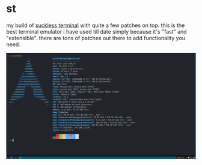 # st

my build of [suckless terminal](https://st.suckless.org/) with quite
a few patches on top. this is the best terminal emulator i have used
till date simply because it's "fast" and "extensible". there are tons
of patches out there to add functionality you need.

![st](assets/st.png)
